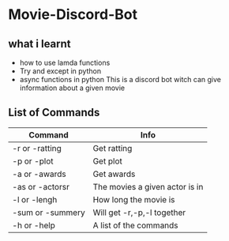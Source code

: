 # Movie-Discord-Bot
## what i learnt
- how to use lamda functions
- Try and except in python
- async functions in python
This is a discord bot witch can give information about a given movie 

List of Commands
---
|Command|Info|
|---|---|
|-r or -ratting|Get ratting|
|-p or -plot|Get plot|
|-a or -awards|Get awards|
|-as or -actorsr|The movies a given actor is in|
|-l or -lengh|How long the movie is|
|-sum or -summery| Will get -r,-p,-l together|
|-h or -help|A list of the commands|
